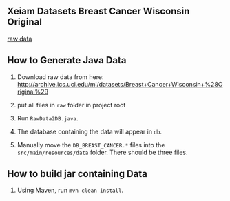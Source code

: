 ## Xeiam Datasets Breast Cancer Wisconsin Original

[raw data](http://archive.ics.uci.edu/ml/datasets/Breast+Cancer+Wisconsin+%28Original%29)

## How to Generate Java Data

1. Download raw data from here: http://archive.ics.uci.edu/ml/datasets/Breast+Cancer+Wisconsin+%28Original%29

1. put all files in `raw` folder in project root

1. Run `RawData2DB.java`. 

1. The database containing the data will appear in `db`.

1. Manually move the `DB_BREAST_CANCER.*` files into the `src/main/resources/data` folder. There should be three files. 

## How to build jar containing Data

1. Using Maven, run `mvn clean install`.
